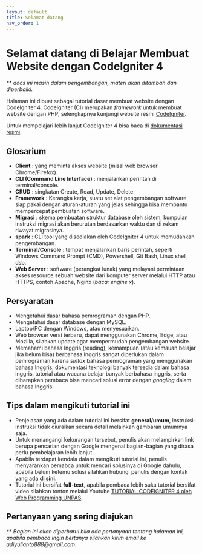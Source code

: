 ```yaml
---
layout: default
title: Selamat datang
nav_order: 1
---
```


<!-- markdownlint-disable MD025 MD036 -->

# Selamat datang di Belajar Membuat Website dengan CodeIgniter 4

_\*\* docs ini masih dalam pengembangan, materi akan ditambah dan diperbaiki._

Halaman ini dibuat sebagai tutorial dasar membuat website dengan CodeIgniter 4. CodeIgniter (CI) merupakan _framework_ untuk membuat website dengan PHP, selengkapnya kunjungi website resmi [CodeIgniter](https://codeigniter.com/).

Untuk mempelajari lebih lanjut CodeIgniter 4 bisa baca di [dokumentasi resmi](https://codeigniter4.github.io/userguide/intro/index.html).

## Glosarium

- **Client** : yang meminta akses website (misal web browser Chrome/Firefox).
- **CLI (Command Line Interface)** : menjalankan perintah di terminal/console.
- **CRUD** : singkatan Create, Read, Update, Delete.
- **Framework** : Kerangka kerja, suatu set alat pengembangan software siap pakai dengan aturan-aturan yang jelas sehingga bisa membantu mempercepat pembuatan software.
- **Migrasi** : skema pembuatan struktur database oleh sistem, kumpulan instruksi migrasi akan berurutan berdasarkan waktu dan di rekam riwayat migrasinya.
- **spark** : CLI tool yang disediakan oleh CodeIgniter 4 untuk memudahkan pengembangan.
- **Terminal/Console** : tempat menjalankan baris perintah, seperti Windows Command Prompt (CMD), Powershell, Git Bash, Linux shell, dsb.
- **Web Server** : software (perangkat lunak) yang melayani permintaan akses resource sebuah website dari komputer server melalui HTTP atau HTTPS, contoh Apache, Nginx (_baca: engine x_).

## Persyaratan

- Mengetahui dasar bahasa pemrograman dengan PHP.
- Mengetahui dasar database dengan MySQL.
- Laptop/PC dengan Windows, atau menyesuaikan.
- Web browser versi terbaru, dapat menggunakan Chrome, Edge, atau Mozilla, silahkan update agar mempermudah pengembangan website.
- Memahami bahasa Inggris (reading), kemampuan (atau kemauan belajar jika belum bisa) berbahasa Inggris sangat diperlukan dalam pemrograman karena _sintax_ bahasa pemrograman yang menggunakan bahasa Inggris, dokumentasi teknologi banyak tersedia dalam bahasa inggris, tutorial atau wacana belajar banyak berbahasa inggris, serta diharapkan pembaca bisa mencari solusi error dengan _googling_ dalam bahasa Inggris.

## Tips dalam mengikuti tutorial ini

- Penjelasan yang ada dalam tutorial ini bersifat **general/umum**, instruksi-instruksi tidak diuraikan secara detail melainkan gambaran umumnya saja.
- Untuk menangangi kekurangan tersebut, penulis akan melampirkan link berupa pencarian dengan Google mengenai bagian-bagian yang dirasa perlu pembelajaran lebih lanjut.
- Apabila terdapat kendala dalam mengikuti tutorial ini, penulis menyarankan pemabca untuk mencari solusinya di Google dahulu, apabila belum ketemu solusi silahkan hubungi penulis dengan kontak yang ada [**di sini**](https://github.com/ayadiyulianto/ayadiyulianto#reach-me-on).
- Tutorial ini bersifat **full-text**, apabila pembaca lebih suka tutorial bersifat video silahkan tonton melalui Youtube [TUTORIAL CODEIGNITER 4 oleh Web Programming UNPAS](https://www.youtube.com/watch?v=VckqV2wC1gs&list=PLFIM0718LjIUkkIq1Ub6B5dYNb6IlMvtc).

## Pertanyaan yang sering diajukan

_\*\* Bagian ini akan diperbarui bila ada pertanyaan tentang halaman ini, apabila pembaca ingin bertanya silahkan kirim email ke adiyulianto888@gmail.com_.
